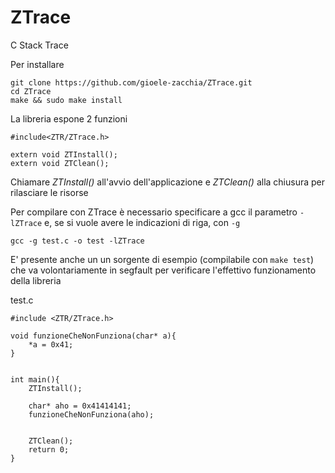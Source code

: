# ZTrace
C Stack Trace

Per installare 
```
git clone https://github.com/gioele-zacchia/ZTrace.git
cd ZTrace
make && sudo make install
```

La libreria espone 2 funzioni
```
#include<ZTR/ZTrace.h>

extern void ZTInstall();
extern void ZTClean();

```

Chiamare *ZTInstall()* all'avvio dell'applicazione e *ZTClean()* alla chiusura per rilasciare le risorse

Per compilare con ZTrace è necessario specificare a gcc il parametro `-lZTrace` e, se si vuole avere le indicazioni di riga, con `-g`

```
gcc -g test.c -o test -lZTrace

```

E' presente anche un un sorgente di esempio (compilabile con `make test`) che va volontariamente in segfault per verificare l'effettivo funzionamento della libreria

test.c
```
#include <ZTR/ZTrace.h>

void funzioneCheNonFunziona(char* a){
    *a = 0x41;
}


int main(){
    ZTInstall();

    char* aho = 0x41414141;
    funzioneCheNonFunziona(aho);


    ZTClean();
    return 0;
}
```

